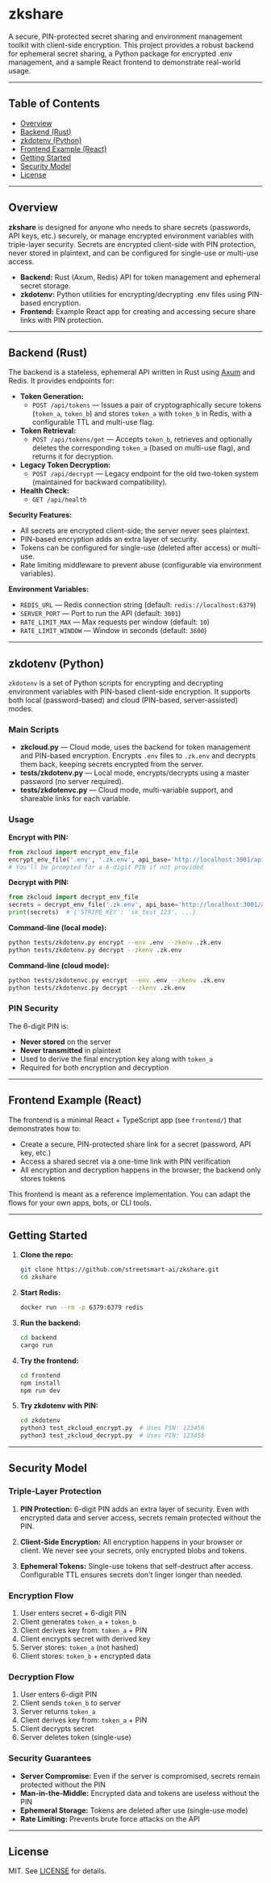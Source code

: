# zkshare

A secure, PIN-protected secret sharing and environment management toolkit with client-side encryption. This project provides a robust backend for ephemeral secret sharing, a Python package for encrypted .env management, and a sample React frontend to demonstrate real-world usage.

---

## Table of Contents
- [Overview](#overview)
- [Backend (Rust)](#backend-rust)
- [zkdotenv (Python)](#zkdotenv-python)
- [Frontend Example (React)](#frontend-example-react)
- [Getting Started](#getting-started)
- [Security Model](#security-model)
- [License](#license)

---

## Overview

**zkshare** is designed for anyone who needs to share secrets (passwords, API keys, etc.) securely, or manage encrypted environment variables with triple-layer security. Secrets are encrypted client-side with PIN protection, never stored in plaintext, and can be configured for single-use or multi-use access.

- **Backend:** Rust (Axum, Redis) API for token management and ephemeral secret storage.
- **zkdotenv:** Python utilities for encrypting/decrypting .env files using PIN-based encryption.
- **Frontend:** Example React app for creating and accessing secure share links with PIN protection.

---

## Backend (Rust)

The backend is a stateless, ephemeral API written in Rust using [Axum](https://github.com/tokio-rs/axum) and Redis. It provides endpoints for:

- **Token Generation:**
  - `POST /api/tokens` — Issues a pair of cryptographically secure tokens (`token_a`, `token_b`) and stores `token_a` with `token_b` in Redis, with a configurable TTL and multi-use flag.
- **Token Retrieval:**
  - `POST /api/tokens/get` — Accepts `token_b`, retrieves and optionally deletes the corresponding `token_a` (based on multi-use flag), and returns it for decryption.
- **Legacy Token Decryption:**
  - `POST /api/decrypt` — Legacy endpoint for the old two-token system (maintained for backward compatibility).
- **Health Check:**
  - `GET /api/health`

**Security Features:**
- All secrets are encrypted client-side; the server never sees plaintext.
- PIN-based encryption adds an extra layer of security.
- Tokens can be configured for single-use (deleted after access) or multi-use.
- Rate limiting middleware to prevent abuse (configurable via environment variables).

**Environment Variables:**
- `REDIS_URL` — Redis connection string (default: `redis://localhost:6379`)
- `SERVER_PORT` — Port to run the API (default: `3001`)
- `RATE_LIMIT_MAX` — Max requests per window (default: `10`)
- `RATE_LIMIT_WINDOW` — Window in seconds (default: `3600`)

---

## zkdotenv (Python)

`zkdotenv` is a set of Python scripts for encrypting and decrypting environment variables with PIN-based client-side encryption. It supports both local (password-based) and cloud (PIN-based, server-assisted) modes.

### Main Scripts

- **zkcloud.py** — Cloud mode, uses the backend for token management and PIN-based encryption. Encrypts `.env` files to `.zk.env` and decrypts them back, keeping secrets encrypted from the server.
- **tests/zkdotenv.py** — Local mode, encrypts/decrypts using a master password (no server required).
- **tests/zkdotenvc.py** — Cloud mode, multi-variable support, and shareable links for each variable.

### Usage

**Encrypt with PIN:**
```python
from zkcloud import encrypt_env_file
encrypt_env_file('.env', '.zk.env', api_base='http://localhost:3001/api', pin='123456')
# You'll be prompted for a 6-digit PIN if not provided
```

**Decrypt with PIN:**
```python
from zkcloud import decrypt_env_file
secrets = decrypt_env_file('.zk.env', api_base='http://localhost:3001/api', pin='123456')
print(secrets)  # {'STRIPE_KEY': 'sk_test_123', ...}
```

**Command-line (local mode):**
```bash
python tests/zkdotenv.py encrypt --env .env --zkenv .zk.env
python tests/zkdotenv.py decrypt --zkenv .zk.env
```

**Command-line (cloud mode):**
```bash
python tests/zkdotenvc.py encrypt --env .env --zkenv .zk.env
python tests/zkdotenvc.py decrypt --zkenv .zk.env
```

### PIN Security

The 6-digit PIN is:
- **Never stored** on the server
- **Never transmitted** in plaintext
- Used to derive the final encryption key along with `token_a`
- Required for both encryption and decryption

---

## Frontend Example (React)

The frontend is a minimal React + TypeScript app (see `frontend/`) that demonstrates how to:
- Create a secure, PIN-protected share link for a secret (password, API key, etc.)
- Access a shared secret via a one-time link with PIN verification
- All encryption and decryption happens in the browser; the backend only stores tokens

This frontend is meant as a reference implementation. You can adapt the flows for your own apps, bots, or CLI tools.

---

## Getting Started

1. **Clone the repo:**
   ```bash
   git clone https://github.com/streetsmart-ai/zkshare.git
   cd zkshare
   ```
2. **Start Redis:**
   ```bash
   docker run --rm -p 6379:6379 redis
   ```
3. **Run the backend:**
   ```bash
   cd backend
   cargo run
   ```
4. **Try the frontend:**
   ```bash
   cd frontend
   npm install
   npm run dev
   ```
5. **Try zkdotenv with PIN:**
   ```bash
   cd zkdotenv
   python3 test_zkcloud_encrypt.py  # Uses PIN: 123456
   python3 test_zkcloud_decrypt.py  # Uses PIN: 123456
   ```

---

## Security Model

### Triple-Layer Protection

1. **PIN Protection:** 6-digit PIN adds an extra layer of security. Even with encrypted data and server access, secrets remain protected without the PIN.

2. **Client-Side Encryption:** All encryption happens in your browser or client. We never see your secrets, only encrypted blobs and tokens.

3. **Ephemeral Tokens:** Single-use tokens that self-destruct after access. Configurable TTL ensures secrets don't linger longer than needed.

### Encryption Flow

1. User enters secret + 6-digit PIN
2. Client generates `token_a` + `token_b`
3. Client derives key from: `token_a` + PIN
4. Client encrypts secret with derived key
5. Server stores: `token_a` (not hashed)
6. Client stores: `token_b` + encrypted data

### Decryption Flow

1. User enters 6-digit PIN
2. Client sends `token_b` to server
3. Server returns `token_a`
4. Client derives key from: `token_a` + PIN
5. Client decrypts secret
6. Server deletes token (single-use)

### Security Guarantees

- **Server Compromise:** Even if the server is compromised, secrets remain protected without the PIN
- **Man-in-the-Middle:** Encrypted data and tokens are useless without the PIN
- **Ephemeral Storage:** Tokens are deleted after use (single-use mode)
- **Rate Limiting:** Prevents brute force attacks on the API

---

## License

MIT. See [LICENSE](LICENSE) for details.